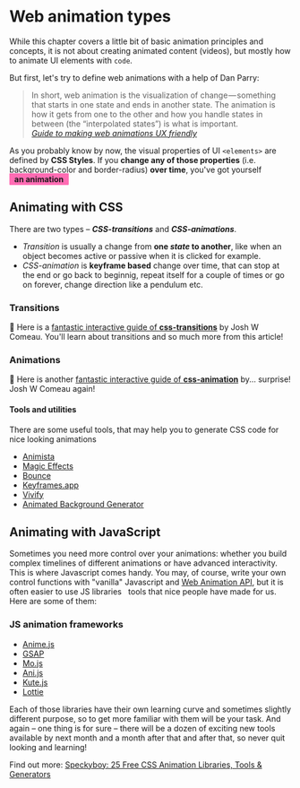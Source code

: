# Web animation types

While this chapter covers a little bit of basic animation principles and concepts, it is not about creating animated content (videos), but mostly how to animate UI elements with ```code```.   

But first, let's try to define web animations with a help of Dan Parry:

>In short, web animation is the visualization of change — something that starts in one state and ends in another state. The animation is how it gets from one to the other and how you handle states in between (the “interpolated states”) is what is important. 
> <br>*[Guide to making web animations UX friendly](https://dev.to/codesphere/guide-to-making-web-animations-ux-friendly-469d)*



<style>
    .animated-span {

        padding:0.25ch 1ch;
        animation: animate-bg 2s infinite alternate;
        transform: rotate(45deg);
    }
    @keyframes animate-bg {
        0% {
            background-color: hotpink;
            border-radius: 0.1ch;
        }
        100%{
            background-color: khaki;
            border-radius: 1.5ch;
        }
    }
</style>

As you probably know by now, the visual properties of UI ```<elements>``` are defined by **CSS Styles**. If you **change any of those properties** (i.e. background-color and border-radius) **over time**, you've got yourself <span class="animated-span">**an&nbsp;animation**</span>


## Animating with CSS

There are two types – ***CSS-transitions*** and ***CSS-animations***. 
- *Transition* is usually a change from **one *state* to another**, like when an object becomes active or passive when it is clicked for example. 
- *CSS-animation* is **keyframe based** change over time, that can stop at the end or go back to beginnig, repeat itself for a couple of times or go on forever, change direction like a pendulum etc.

### Transitions
    
📌 Here is a [fantastic interactive guide of **css-transitions**](https://www.joshwcomeau.com/animation/css-transitions/) by Josh W Comeau. You'll learn about transitions and so much more from this article!


### Animations

📌 Here is another [fantastic interactive guide of **css-animation**](https://www.joshwcomeau.com/animation/keyframe-animations/) by... surprise! Josh W Comeau again!


#### Tools and utilities

There are some useful tools, that may help you to generate CSS code for nice looking animations

- [Animista](https://animista.net/)
- [Magic Effects](https://www.minimamente.com/project/magic/)
- [Bounce](http://bouncejs.com/)
- [Keyframes.app](https://keyframes.app/animate/)
- [Vivify](http://vivify.mkcreative.cz/)
- [Animated Background Generator](https://wweb.dev/resources/animated-css-background-generator/)







## Animating with JavaScript

Sometimes you need more control over your animations: whether you build complex timelines of different animations or have advanced interactivity. This is where Javascript comes handy. You may, of course, write your own control functions with "vanilla" Javascript and [Web Animation API](https://developer.mozilla.org/en-US/docs/Web/API/Web_Animations_API/Using_the_Web_Animations_API), but it is often easier to use JS libraries &nbsp; tools that nice people have made for us. Here are some of them: 

### JS animation frameworks

- [Anime.js](https://animejs.com/)
- [GSAP](https://greensock.com/gsap/)
- [Mo.js](https://mojs.github.io/)
- [Ani.js](https://anijs.github.io/)
- [Kute.js](https://thednp.github.io/kute.js/)
- [Lottie](http://airbnb.io/lottie/#/)

Each of those libraries have their own learning curve and sometimes slightly different purpose, so to get more familiar with them will be your task. And again – one thing is for sure – there will be a dozen of exciting new tools available by next month and a month after that and after that, so never quit looking and learning! 

Find out more: [Speckyboy: 25 Free CSS Animation Libraries, Tools & Generators](https://speckyboy.com/css-animation/)

